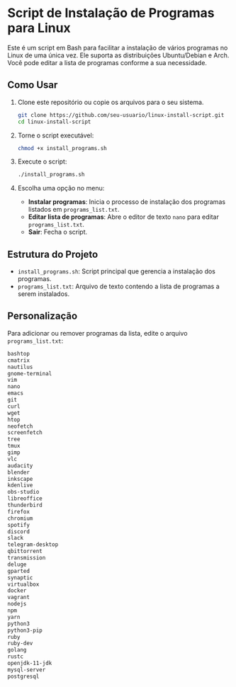# Script de Instalação de Programas para Linux

Este é um script em Bash para facilitar a instalação de vários programas no Linux de uma única vez. Ele suporta as distribuições Ubuntu/Debian e Arch. Você pode editar a lista de programas conforme a sua necessidade.

## Como Usar

1. Clone este repositório ou copie os arquivos para o seu sistema.
    ```bash
    git clone https://github.com/seu-usuario/linux-install-script.git
    cd linux-install-script
    ```

2. Torne o script executável:
    ```bash
    chmod +x install_programs.sh
    ```

3. Execute o script:
    ```bash
    ./install_programs.sh
    ```

4. Escolha uma opção no menu:
    - **Instalar programas**: Inicia o processo de instalação dos programas listados em `programs_list.txt`.
    - **Editar lista de programas**: Abre o editor de texto `nano` para editar `programs_list.txt`.
    - **Sair**: Fecha o script.

## Estrutura do Projeto

- `install_programs.sh`: Script principal que gerencia a instalação dos programas.
- `programs_list.txt`: Arquivo de texto contendo a lista de programas a serem instalados.

## Personalização

Para adicionar ou remover programas da lista, edite o arquivo `programs_list.txt`:
```txt
bashtop
cmatrix
nautilus
gnome-terminal
vim
nano
emacs
git
curl
wget
htop
neofetch
screenfetch
tree
tmux
gimp
vlc
audacity
blender
inkscape
kdenlive
obs-studio
libreoffice
thunderbird
firefox
chromium
spotify
discord
slack
telegram-desktop
qbittorrent
transmission
deluge
gparted
synaptic
virtualbox
docker
vagrant
nodejs
npm
yarn
python3
python3-pip
ruby
ruby-dev
golang
rustc
openjdk-11-jdk
mysql-server
postgresql
